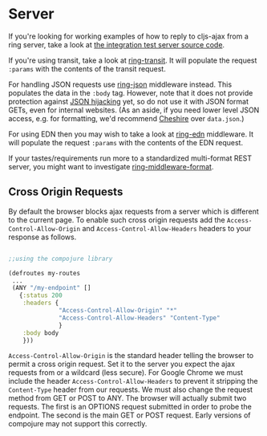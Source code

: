 # Server

If you're looking for working examples of how to reply to cljs-ajax from a ring server, take a look at [the integration test server source code](../dev/user.clj).

If you're using transit, take a look at [ring-transit](https://github.com/jalehman/ring-transit).  It will populate the request `:params` with the contents of the transit request.

For handling JSON requests use [ring-json](https://github.com/ring-clojure/ring-json) middleware instead.  This populates the data in the `:body` tag.  However, note that it does not provide protection against [JSON hijacking](https://github.com/ring-clojure/ring-json/issues/14) yet, so do not use it with JSON format GETs, even for internal websites.  (As an aside, if you need lower level JSON access, e.g. for formatting, we'd recommend [Cheshire](https://github.com/dakrone/cheshire) over `data.json`.)

For using EDN then you may wish to take a look at [ring-edn](https://github.com/tailrecursion/ring-edn) middleware. It will populate the request `:params` with the contents of the EDN request.

If your tastes/requirements run more to a standardized multi-format REST server, you might want to investigate [ring-middleware-format](https://github.com/ngrunwald/ring-middleware-format).

## Cross Origin Requests

By default the browser blocks ajax requests from a server which is different to the current page.  To enable such cross origin requests add the `Access-Control-Allow-Origin` and `Access-Control-Allow-Headers` headers to your response as follows.

```clojure

;;using the compojure library

(defroutes my-routes
 ...
 (ANY "/my-endpoint" []
   {:status 200
    :headers {
              "Access-Control-Allow-Origin" "*"
              "Access-Control-Allow-Headers" "Content-Type"
              }
    :body body
    }))

```

`Access-Control-Allow-Origin` is the standard header telling the browser to permit a cross origin request.  Set it to the server you expect the ajax requests from or a wildcard (less secure).  For Google Chrome we must include the header `Access-Control-Allow-Headers` to prevent it stripping the `Content-Type` header from our requests.  We must also change the request method from GET or POST to ANY.  The browser will actually submit two requests.  The first is an OPTIONS request submitted in order to probe the endpoint.  The second is the main GET or POST request.  Early versions of compojure may not support this correctly.
